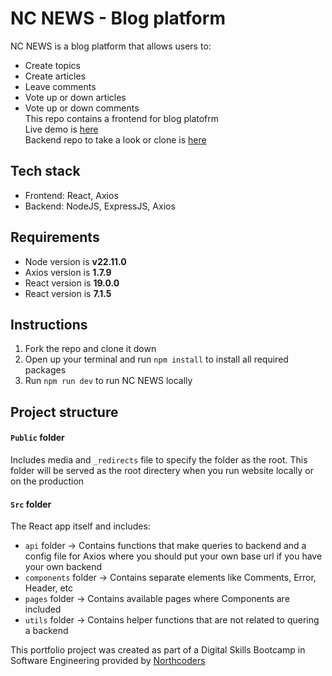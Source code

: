 # NC NEWS - Blog platform
NC NEWS is a blog platform that allows users to:
- Create topics
- Create articles
- Leave comments
- Vote up or down articles
- Vote up or down comments<br />
This repo contains a frontend for blog platofrm<br />
Live demo is [here](https://lustrous-chaja-0f015c.netlify.app)<br />
Backend repo to take a look or clone is [here](https://github.com/max-kly/nc-news)<br />
## Tech stack
- Frontend: React, Axios
- Backend: NodeJS, ExpressJS, Axios<br />
## Requirements
- Node version is **v22.11.0**
- Axios version is **1.7.9**
- React version is **19.0.0**
- React version is **7.1.5**<br />
## Instructions
1. Fork the repo and clone it down
2. Open up your terminal and run `npm install` to install all required packages
3. Run `npm run dev` to run NC NEWS locally<br />
## Project structure
#### `Public` folder
Includes media and `_redirects` file to specify the folder as the root. This folder will be served as the root directery when you run website locally or on the production<br />
#### `Src` folder
The React app itself and includes:
- `api` folder -> Contains functions that make queries to backend and a config file for Axios where you should put your own base url if you have your own backend
- `components` folder -> Contains separate elements like Comments, Error, Header, etc
- `pages` folder -> Contains available pages where Components are included
- `utils` folder -> Contains helper functions that are not related to quering a backend



This portfolio project was created as part of a Digital Skills Bootcamp in Software Engineering provided by [Northcoders](https://northcoders.com/)